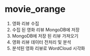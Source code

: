 # movie_orange
1. 영화 리뷰 수집
2. 수집 된 영화 리뷰 MongoDB에 저장
3. MongoDB에 저장 된 리뷰 가져오기
4. 영화 리뷰 데이터 전처리 및 분석
5. 분석된 영화 리뷰로 WordCloud 시각화
